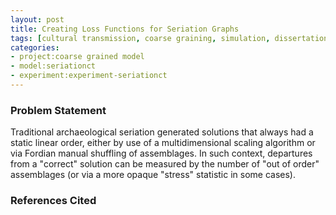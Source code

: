 ```yaml
---
layout: post
title: Creating Loss Functions for Seriation Graphs
tags: [cultural transmission, coarse graining, simulation, dissertation, seriation, algorithms, ML, ABC]
categories:
- project:coarse grained model
- model:seriationct
- experiment:experiment-seriationct
---
```


### Problem Statement ###

Traditional archaeological seriation generated solutions that always had a static linear order, either by use of a multidimensional scaling algorithm or via Fordian manual shuffling of assemblages.  In such context, departures from a "correct" solution can be measured by the number of "out of order" assemblages (or via a more opaque "stress" statistic in some cases).  


### References Cited ###

